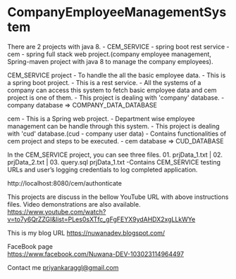 # CompanyEmployeeManagementSystem

There are 2 projects with java 8.
                    - CEM_SERVICE - spring boot rest service
					- cem - spring full stack web project.(company employee management, Spring-maven project with java 8 to manage the company employees).

CEM_SERVICE project - To handle the all the basic employee data.
                    - This is a spring boot project.
					- This is a rest service.
					- All the systems of a company can access this system to fetch basic employee data and cem project is one of them.
					- This project is dealing with 'company' database.
					- company database => COMPANY_DATA_DATABASE
					
cem					- This is a Spring web project.
					- Department wise employee management can be handle through this system.
					- This project is dealing with 'cud' database.(cud - company user data)
					- Contains functionalities of cem project and steps to be executed.
					- cem database => CUD_DATABASE

In the CEM_SERVICE project, you can see three files.
                    01. prjData_1.txt | 02. prjData_2.txt | 03. query.sql
					prjData_1.txt -Contains CEM_SERVICE testing URLs and user’s logging credentials to log completed application.
					
					

http://localhost:8080/cem/authonticate



This projects are discuss in the bellow YouTube URL with above instructions files. Video demonstrations are also available. 
                     https://www.youtube.com/watch?v=to7y6QrZZGI&list=PLes0sXTfc_gFgFEYX9ydAHDX2xgLLkWYe
					 
	
This is my blog URL
                    https://nuwanadev.blogspot.com/
					
FaceBook page					
		https://www.facebook.com/Nuwana-DEV-103023114964497

Contact me
        priyankaraggl@gmail.com				